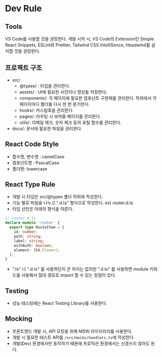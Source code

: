 # Dev Rule

## Tools

VS Code를 사용할 것을 권장한다. 개발 시작 시, VS Code의 Extension인 Simple React Snippets, ESLint와 Prettier, Tailwind CSS IntelliSence, Headwind를 설치할 것을 권장한다.

## 프로젝트 구조

- src/
  - @types/ : 타입을 관리한다.
  - assets/ : UI에 필요한 사진이나 영상을 저장한다.
  - components/: 각 페이지에 필요한 컴포넌트 구현체를 관리한다. 하위에서 각 페이지마다 폴더를 다시 한 번 분기한다.
  - hooks/: 커스텀훅을 관리한다.
  - pages/: 라우팅 시 보여줄 페이지를 관리한다.
  - utils/: 이메일 체크, 숫자 체크 등의 유틸 함수를 관리한다.
- docs/: 문서에 필요한 파일을 관리한다.

## React Code Style

- 함수명, 변수명 : camelCase
- 컴포넌트명 : PascalCase
- 폴더명: lowercase

## React Type Rule

- 개발 시 타입은 src/@types 폴더 하위에 작성한다.
- 기능 별로 파일을 나누고 ".d.ts" 형식으로 작성한다. ex) router.d.ts
- 타입 선언은 아래의 형식을 따른다.

```typescript
// router.d.ts
declare module 'router' {
  export type RouteItem = {
    id: number;
    path: string;
    label: string;
    withAuth: boolean;
    element: JSX.Element;
  };
}
```

- ".ts" 나 ".d.ts" 를 사용하던지 큰 차이는 없지만 ".d.ts" 를 사용하면 module 키워드를 사용해서 절대 경로로 import 할 수 있는 장점이 있다.

## Testing

- 성능 테스팅에는 React Testing Library를 사용한다.

## Mocking

- 프론트엔드 개발 시, API 모킹을 위해 MSW 라이브러리를 사용한다.
- 개발 시 필요한 테스트 API를 `/src/mocks/handlers.ts`에 작성한다.
- 개발(Dev) 환경에서만 동작하기 때문에 프로덕션 환경에서는 신경쓰지 않아도 된다.
